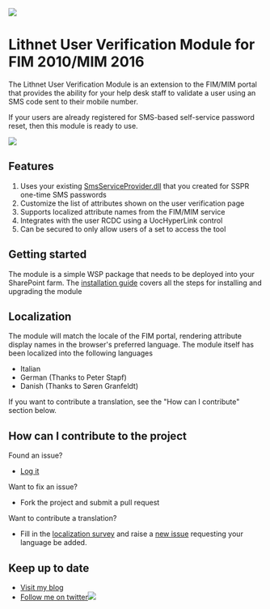 ![](https://lithnet.github.io/images/logo-ex-small.png)
# Lithnet User Verification Module for FIM 2010/MIM 2016
The Lithnet User Verification Module is an extension to the FIM/MIM portal that provides the ability for your help desk staff to validate a user using an SMS code sent to their mobile number.

If your users are already registered for SMS-based self-service password reset, then this module is ready to use.

![](https://github.com/lithnet/resourcemanagement-ui-userverification/wiki/images/screen-shot1.png)

## Features
1. Uses your existing [SmsServiceProvider.dll](https://github.com/lithnet/resourcemanagement-ui-userverification/wiki/Creating-an-SmsServiceProvider) that you created for SSPR one-time SMS passwords
2. Customize the list of attributes shown on the user verification page
3. Supports localized attribute names from the FIM/MIM service
4. Integrates with the user RCDC using a UocHyperLink control
5. Can be secured to only allow users of a set to access the tool

## Getting started
The module is a simple WSP package that needs to be deployed into your SharePoint farm. The [installation guide](https://github.com/lithnet/resourcemanagement-ui-userverification/wiki/Installation-and-upgrade-steps) covers all the steps for installing and upgrading the module

## Localization
The module will match the locale of the FIM portal, rendering attribute display names in the browser's preferred language. The module itself has been localized into the following languages
- Italian
- German (Thanks to Peter Stapf)
- Danish (Thanks to Søren Granfeldt)

If you want to contribute a translation, see the "How can I contribute" section below.

## How can I contribute to the project
Found an issue?
* [Log it](https://github.com/lithnet/resourcemanagement-ui-userverification/issues)

Want to fix an issue?
* Fork the project and submit a pull request 

Want to contribute a translation?
* Fill in the [localization survey](https://lithnet-my.sharepoint.com/personal/ryan_lithiumblue_com/_layouts/15/guestaccess.aspx?guestaccesstoken=QMmZhOa00BEb1QJnSnIlPvHFB4DSTBZWxh5UZAVp9aw%3d&docid=1_1fb5451aedc1842b88e2daeb1077b0ac8&wdFormId=%7B59C5F77D%2DCDEA%2D4703%2DBA86%2D81352BC45ED4%7D) and raise a [new issue](https://github.com/lithnet/resourcemanagement-ui-userverification/issues/new) requesting your language be added.

## Keep up to date
* [Visit my blog](http://blog.lithiumblue.com)
* [Follow me on twitter](https://twitter.com/RyanLNewington)![](http://twitter.com/favicon.ico)
